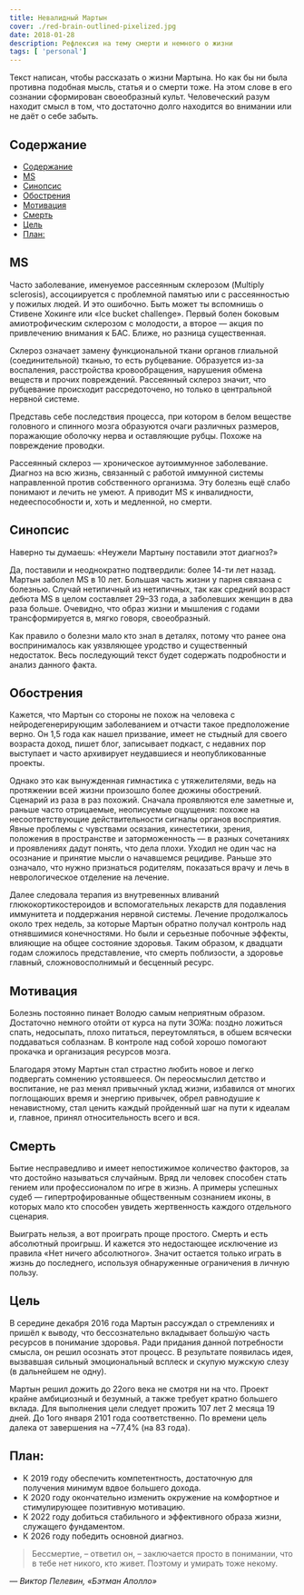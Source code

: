 ```yaml
---
title: Невалидный Мартын
cover: ./red-brain-outlined-pixelized.jpg
date: 2018-01-28
description: Рефлексия на тему смерти и немного о жизни
tags: [ 'personal']
---
```


Текст написан, чтобы рассказать о жизни Мартына. Но как бы ни была противна подобная мысль, статья и о смерти тоже. На этом слове в его сознании сформирован своеобразный культ. Человеческий разум находит смысл в том, что достаточно долго находится во внимании или не даёт о себе забыть.

## Содержание

- [Содержание](#содержание)
- [MS](#ms)
- [Синопсис](#синопсис)
- [Обострения](#обострения)
- [Мотивация](#мотивация)
- [Смерть](#смерть)
- [Цель](#цель)
- [План:](#план)

## MS

Часто заболевание, именуемое рассеянным склерозом (Multiply sclerosis), ассоциируется с проблемной памятью или с рассеянностью у пожилых людей. И это ошибочно. Быть может ты вспомнишь о Стивене Хокинге или «Ice bucket challenge». Первый болен боковым амиотрофическим склерозом с молодости, а второе — акция по привлечению внимания к БАС. Ближе, но разница существенная.

Склероз означает замену функциональной ткани органов глиальной (соединительной) тканью, то есть рубцевание. Образуется из-за воспаления, расстройства кровообращения, нарушения обмена веществ и прочих повреждений. Рассеянный склероз значит, что рубцевание происходит рассредоточено, но только в центральной нервной системе.

Представь себе последствия процесса, при котором в белом веществе головного и спинного мозга образуются очаги различных размеров, поражающие оболочку нерва и оставляющие рубцы. Похоже на повреждение проводки.

Рассеянный склероз — хроническое аутоиммунное заболевание. Диагноз на всю жизнь, связанный с работой иммунной системы направленной против собственного организма. Эту болезнь ещё слабо понимают и лечить не умеют. А приводит MS к инвалидности, недееспособности и, хоть и медленной, но смерти.

## Синопсис

Наверно ты думаешь: «Неужели Мартыну поставили этот диагноз?»

Да, поставили и неоднократно подтвердили: более 14-ти лет назад. Мартын заболел MS в 10 лет. Большая часть жизни у парня связана с болезнью. Случай нетипичный из нетипичных, так как средний возраст дебюта MS в целом составляет 29–33 года, a заболевших женщин в два раза больше. Oчевидно, что образ жизни и мышления с годами трансформируется в, мягко говоря, своеобразный.

Как правило о болезни мало кто знал в деталях, потому что ранее она воспринималось как уязвляющее уродство и существенный недостаток. Весь последующий текст будет содержать подробности и анализ данного факта.

## Обострения

Кажется, что Мартын со стороны не похож на человека с нейродегенерирующим заболеванием и отчасти такое предположение верно. Он 1,5 года как нашел призвание, имеет не стыдный для своего возраста доход, пишет блог, записывает подкаст, с недавних пор выступает и часто архивирует неудавшиеся и неопубликованные проекты.

Однако это как вынужденная гимнастика с утяжелителями, ведь на протяжении всей жизни произошло более дюжины обострений. Сценарий из раза в раз похожий. Сначала проявляются еле заметные и, раньше часто отрицаемые, неописуемые ощущения: похоже на несоответствующие действительности сигналы органов восприятия. Явные проблемы с чувствами осязания, кинестетики, зрения, положения в пространстве и заторможенность — в разных сочетаниях и проявлениях дадут понять, что дела плохи. Уходил не один час на осознание и принятие мысли о начавшемся рецидиве. Раньше это означало, что нужно признаться родителям, показаться врачу и лечь в неврологическое отделение на лечение.

Далее следовала терапия из внутревенных вливаний глюкокортикостероидов и вспомогательных лекарств для подавления иммунитета и поддержания нервной системы. Лечение продолжалось около трех недель, за которые Мартын обратно получал контроль над отнявшимися конечностями. Но были и серьезные побочные эффекты, влияющие на общее состояние здоровья. Таким образом, к двадцати годам сложилось представление, что смерть поблизости, а здоровье главный, сложновосполнимый и бесценный ресурс.

## Мотивация

Болезнь постоянно пинает Володю самым неприятным образом. Достаточно немного отойти от курса на пути ЗОЖа: поздно ложиться спать, недосыпать, плохо питаться, переутомляться, в обшем всячески поддаваться соблазнам. В контроле над собой хорошо помогают прокачка и организация ресурсов мозга.

Благодаря этому Мартын стал страстно любить новое и легко подвергать сомнению устоявшееся. Он переосмыслил детство и воспитание, не раз менял привычный уклад жизни, избавился от многих поглощаюших время и энергию привычек, обрел равнодушие к ненавистному, стал ценить каждый пройденный шаг на пути к идеалам и, главное, принял относительность всего и вся.

## Смерть

Бытие несправедливо и имеет непостижимое количество факторов, за что достойно называться случайным. Вряд ли человек способен стать гением или профессионалом по игре в жизнь. А примеры успешных судеб — гипертрофированные общественным сознанием иконы, в которых мало кто способен увидеть жертвенность каждого отдельного сценария.

Выиграть нельзя, а вот проиграть проще простого. Смерть и есть абсолютный проигрыш. И кажется это недостающее исключение из правила «Нет ничего абсолютного». Значит остается только играть в жизнь до последнего, используя обнаруженные ограничения в личную пользу.

## Цель

В середине декабря 2016 года Мартын рассуждал о стремлениях и пришёл к выводу, что бессознательно вкладывает большýю часть ресурсов в понимание здоровья. Ради придания данной потребности смысла, он решил осознать этот процесс. В результате появилась идея, вызвавшая сильный эмоциональный всплеск и скупую мужскую слезу (в дальнейшем не одну).

Мартын решил дожить до 22ого века не смотря ни на что. Проект крайне амбициозный и безумный, а также требует кратно большего вклада. Для выполнения цели следует прожить 107 лет 2 месяца 19 дней. До 1ого января 2101 года соответственно. По времени цель далека от завершения на ~77,4% (на 83 года).

## План:

- К 2019 году обеспечить компетентность, достаточную для получения минимум вдвое большего дохода.
- К 2020 году окончательно изменить окружение на комфортное и стимулирующее позитивную мотивацию.
- К 2022 году добиться стабильного и эффективного образа жизни, служащего фундаментом.
- К 2026 году победить основной диагноз.

> Бессмертие, – ответил он, – заключается просто в понимании, что в тебе нет никого, кто живет. Поэтому и умирать тоже некому.

<cite>— Виктор Пелевин, «Бэтман Аполло»</cite>

